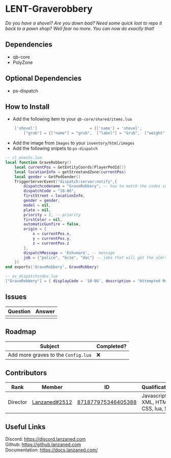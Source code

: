 # LENT-Graverobbery
*Do you have a shovel? Are you down bad? Need some quick loot to repo it back to a pawn shop? Well fear no more. You can now do exactly that!*

## Dependencies
- qb-core
- PolyZone

## Optional Dependencies
- ps-dispatch

## How to Install
- Add the following item to your `qb-core/shared/items.lua`
```lua
	['shovel'] 				 		 = {['name'] = 'shovel', 			    		['label'] = 'Shovel', 					['weight'] = 15000, 	['type'] = 'item', 		['image'] = 'shovel.png', 				['unique'] = false, 	['useable'] = false, 	['shouldClose'] = false,   ['combinable'] = nil,   ['description'] = 'Get Digging!'},
        ["grub"] = {["name"] = "grub",  ["label"] = "Grub",  ["weight"] = 100, ["type"] = "item",  ["image"] = "grub.png",  ["unique"] = false,  ["useable"] = false,  ["shouldClose"] = false,  ["description"] = "That's what you get for robbing graves..", },
```
- Add the image from `Images` to your `inventory/html/images`
- Add the following snipets to `ps-dispatch`
```lua
-- cl_events.lua
local function GraveRobbery()
    local currentPos = GetEntityCoords(PlayerPedId())
    local locationInfo = getStreetandZone(currentPos)
    local gender = GetPedGender()
    TriggerServerEvent("dispatch:server:notify",{
        dispatchcodename = "GraveRobbery", -- has to match the codes in sv_dispatchcodes.lua so that it generates the right blip
        dispatchCode = "10-86",
        firstStreet = locationInfo,
        gender = gender,
        model = nil,
        plate = nil,
        priority = 2, -- priority
        firstColor = nil,
        automaticGunfire = false,
        origin = {
            x = currentPos.x,
            y = currentPos.y,
            z = currentPos.z
        },
        dispatchMessage = 'Exhumare', -- message
        job = {"police", "bcso", "doc"} -- jobs that will get the alerts
    })
end exports('GraveRobbery', GraveRobbery)

-- sv_dispatchcodes.lua
["GraveRobbery"] = { displayCode = '10-86', description = "Attempted Robbery", radius = 0, recipientList = {'police', 'bcso', 'doc'}, blipSprite = 630, blipColour = 12, blipScale = 1.5, blipLength = 2, sound = "robberysound", offset = "false", blipflash = "false" },
```

## Issues
|  Question |  Answer |
|----       |----     |
|           |         |

## Roadmap
|  Subject |  Completed? |
|----      |----         |
| Add more graves to the `Config.lua` | ❌ |

## Contributors
|  Rank       |  Member       | ID                 | Qualifications                       |
|----         |----           |----                |----                                  |
| Director    | [Lanzaned#2512](https://discordapp.com/users/871877975346405388) | [871877975346405388](https://discordapp.com/users/871877975346405388) | Javascript, XML, HTML, CSS, lua, SQL |

## Useful Links 
Discord: https://discord.lanzaned.com<br>
Github: https://github.lanzaned.com<br>
Documentation: https://docs.lanzaned.com/
